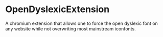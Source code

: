 # OpenDyslexicExtension
A chromium extension that allows one to force the open dyslexic font on any website while not overwriting most mainstream iconfonts.
